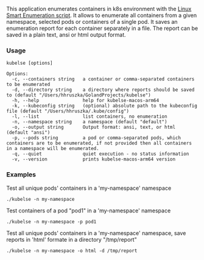 
This application enumerates containers in k8s environment with the [Linux Smart Enumeration script](https://github.com/diego-treitos/linux-smart-enumeration?tab=readme-ov-file).
It allows to enumerate all containers from a given namespace, selected pods or containers of a single pod. It saves an enumeration report for each container separately in a file. The report can be saved in a plain text, ansi or html output format.

### Usage
```
kubelse [options]

Options:
  -c, --containers string   a container or comma-separated containers to be enumerated
  -d, --directory string    a directory where reports should be saved to (default "/Users/hhruszka/GolandProjects/kubelse")
  -h, --help                help for kubelse-macos-arm64
  -k, --kubeconfig string   (optional) absolute path to the kubeconfig file (default "/Users/hhruszka/.kube/config")
  -l, --list                list containers, no enumeration
  -n, --namespace string    a namespace (default "default")
  -o, --output string       Output format: ansi, text, or html (default "ansi")
  -p, --pods string         a pod or comma-separated pods, which containers are to be enumerated, if not provided then all containers in a namespace will be enumerated.
  -q, --quiet               quiet execution - no status information
  -v, --version             prints kubelse-macos-arm64 version

```

### Examples

Test all unique pods' containers in a 'my-namespace' namespace
```
./kubelse -n my-namespace
```

Test containers of a pod "pod1" in a 'my-namespace' namespace
```
./kubelse -n my-namespace -p pod1
```

Test all unique pods' containers in a 'my-namespace' namespace, save reports in 'html' formate in a directory "/tmp/report"
```
./kubelse -n my-namespace -o html -d /tmp/report
```

